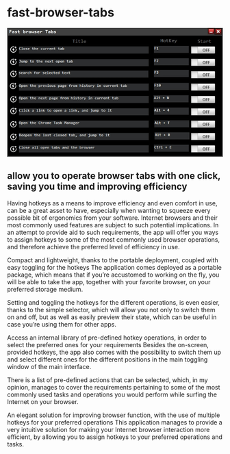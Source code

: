 # fast-browser-tabs
![screenshot](screenshot.jpg)
## allow you to operate browser tabs with one click, saving you time and improving efficiency
Having hotkeys as a means to improve efficiency and even comfort in use, can be a great asset to have, especially when wanting to squeeze every possible bit of ergonomics from your software. Internet browsers and their most commonly used features are subject to such potential implications. In an attempt to provide aid to such requirements, the app will offer you ways to assign hotkeys to some of the most commonly used browser operations, and therefore achieve the preferred level of efficiency in use.

Compact and lightweight, thanks to the portable deployment, coupled with easy toggling for the hotkeys
The application comes deployed as a portable package, which means that if you’re accustomed to working on the fly, you will be able to take the app, together with your favorite browser, on your preferred storage medium.

Setting and toggling the hotkeys for the different operations, is even easier, thanks to the simple selector, which will allow you not only to switch them on and off, but as well as easily preview their state, which can be useful in case you’re using them for other apps.

Access an internal library of pre-defined hotkey operations, in order to select the preferred ones for your requirements
Besides the on-screen, provided hotkeys, the app also comes with the possibility to switch them up and select different ones for the different positions in the main toggling window of the main interface.

There is a list of pre-defined actions that can be selected, which, in my opinion, manages to cover the requirements pertaining to some of the most commonly used tasks and operations you would perform while surfing the Internet on your browser.

An elegant solution for improving browser function, with the use of multiple hotkeys for your preferred operations
This application manages to provide a very intuitive solution for making your Internet browser interaction more efficient, by allowing you to assign hotkeys to your preferred operations and tasks.
